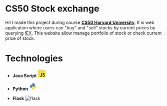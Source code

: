 # CS50 Stock exchange

Hi! I made this project during course  [**CS50 Harvard University**](https://cs50.harvard.edu/x/2021/psets/9/finance/). It is web application where users can "buy" and "sell" stocks by current prices by querying [IEX](https://exchange.iex.io/products/market-data-connectivity/). This website allow manage portfolio of stock or check current price of stock.


# Technologies
 * **Java Script**  <img src="https://raw.githubusercontent.com/devicons/devicon/master/icons/javascript/javascript-original.svg" alt="javascript" width="25" height="25"/>   

*  **Python** <img src="https://raw.githubusercontent.com/devicons/devicon/master/icons/python/python-original.svg" alt="python" width="25" height="25"/> 

 *  **Flask** <img src="https://www.vectorlogo.zone/logos/pocoo_flask/pocoo_flask-icon.svg" alt="flask" width="25" height="25"/>       

